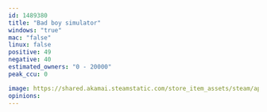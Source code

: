```yaml
---
id: 1489380
title: "Bad boy simulator"
windows: "true"
mac: "false"
linux: false
positive: 49
negative: 40
estimated_owners: "0 - 20000"
peak_ccu: 0

image: https://shared.akamai.steamstatic.com/store_item_assets/steam/apps/1489380/header.jpg?t=1646282846
opinions:
---
```


